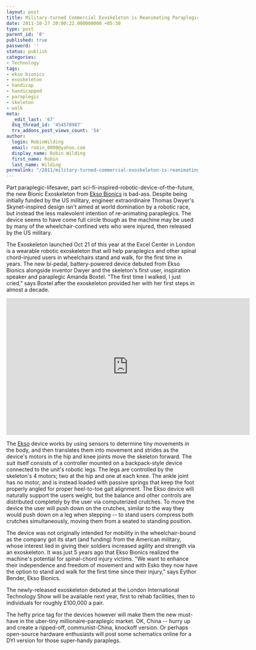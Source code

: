 ```yaml
---
layout: post
title: Military-turned Commercial Exoskeleton is Reanimating Paraplegics
date: 2011-10-27 20:00:22.000000000 +05:30
type: post
parent_id: '0'
published: true
password: ''
status: publish
categories:
- Technology
tags:
- ekso bionics
- exoskeleton
- handicap
- handicapped
- paraplegic
- skeleton
- walk
meta:
  _edit_last: '67'
  dsq_thread_id: '454578987'
  trx_addons_post_views_count: '54'
author:
  login: RobinWilding
  email: robin_8000@yahoo.com
  display_name: Robin Wilding
  first_name: Robin
  last_name: Wilding
permalink: "/2011/military-turned-commercial-exoskeleton-is-reanimating-paraplegics/"
---
```

<p>Part paraplegic-lifesaver, part sci-fi-inspired-robotic-device-of-the-future, the new Bionic Exoskeleton from <a href="http://www.eksobionics.com/">Ekso Bionics</a> is bad-ass. Despite being initially funded by the US military, engineer extraordinaire Thomas Dwyer's Skynet-inspired design isn't aimed at world domination by a robotic race, but instead the less malevolent intention of re-animating paraplegics. The device seems to have come full circle though as the machine may be used by many of the wheelchair-confined vets who were injured, then released by the US military.</p>
<p>The Exoskeleton launched Oct 21 of this year at the Excel Center in London is a wearable robotic exoskeleton that will help paraplegics and other spinal chord-injured users in wheelchairs stand and walk, for the first time in years. The new bi-pedal, battery-powered device debuted from Ekso Bionics alongside inventor Dwyer and the skeleton's first user, inspiration speaker and paraplegic Amanda Boxtel. "The first time I walked, I just cried," says Boxtel after the exoskeleton provided her with her first steps in almost a decade.</p>

<p><iframe width="640" height="360" src="http://www.youtube.com/embed/WcM0ruq28dc" frameborder="0" allowfullscreen></iframe></p>
<p>The <a href="http://www.eksobionics.com/ekso">Ekso</a> device works by using sensors to determine tiny movements in the body, and then translates them into movement and strides as the device's motors in the hip and knee joints move the skeleton forward. The suit itself consists of a controller mounted on a backpack-style device connected to the unit's robotic legs. The legs are controlled by the skeleton's 4 motors; two at the hip and one at each knee. The ankle joint has no motor, and is instead loaded with passive springs that keep the foot properly angled for proper heel-to-toe gait alignment. The Ekso device will naturally support the users weight, but the balance and other controls are distributed completely by the user via computerized crutches. To move the device the user will push down on the crutches, similar to the way they would push down on a leg when stepping -- to stand users compress both crutches simultaneously, moving them from a seated to standing position.</p>
<p>The device was not originally intended for mobility in the wheelchair-bound as the company got its start (and funding) from the American military, whose interest lied in giving their soldiers increased agility and strength via an exoskeleton. It was just 5 years ago that Ekso Bionics realized the machine's potential for spinal-chord injury victims. "We want to enhance their independence and freedom of movement and with Esko they now have the option to stand and walk for the first time since their injury," says Eythor Bender, Ekso Bionics.</p>
<p>The newly-released exoskeleton debuted at the London International Technology Show will be available next year, first to rehab facilities, then to individuals for roughly &pound;100,000 a pair.</p>
<p>The hefty price tag for the devices however will make them the new must-have in the uber-tiny millionaire-paraplegic market. OK, China -- hurry up and create a ripped-off, communist-China, knockoff version. Or perhaps open-source hardware enthusiasts will post some schematics online for a DYI version for those super-handy paraplegs.</p>

